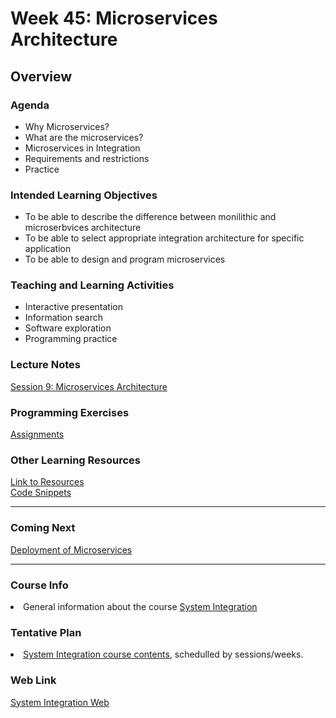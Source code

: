 # Week 45: Microservices Architecture
<h2>Overview</h2>
<h3>Agenda</h3>
<ul>
  <li>Why Microservices?</li>
  <li>What are the microservices?</li>
  <li>Microservices in Integration</li>  
  <li>Requirements and restrictions</li>
  <li>Practice</li>
</ul>

<h3>Intended Learning Objectives</h3>
<ul>
	<li>To be able to describe the difference between monilithic and microserbvices architecture</li>
	<li>To be able to select appropriate integration architecture for specific application</li>
  	<li>To be able to design and program microservices</li>
</ul>

<h3>Teaching and Learning Activities</h3>
<ul>
	<li>Interactive presentation</li>
	<li>Information search</li>	
	<li>Software exploration</li>
  <li>Programming practice</li>
</ul>
 
<h3>Lecture Notes</h3>
  	<a href="https://cphbusiness.mrooms.net/pluginfile.php/293771/mod_resource/content/1/Session9Microservices.pdf">Session 9: Microservices Architecture</a>
  
<h3>Programming Exercises</h3>
	<a href="https://github.com/datsoftlyngby/soft2019fall-si/tree/master/docs/Sessions/Week45/Assignments">Assignments</a> 
	
<h3>Other Learning Resources</h3>
<a href="https://github.com/datsoftlyngby/soft2019fall-si/tree/master/docs/Sessions/Week44/Resources/">Link to Resources</a><br>
<a href="https://github.com/datsoftlyngby/soft2019fall-si/tree/master/code">Code Snippets</a>

<hr>
<h3>Coming Next</h3>
<a href="https://datsoftlyngby.github.io/soft2019fall-si/Sessions/Week46/">Deployment of Microservices</a>
<hr>
<h3>Course Info</h3>
<li>General information about the course <a href="https://datsoftlyngby.github.io/soft2019fall/SI/course-info.html">System Integration</a></li>
<h3>Tentative Plan</h3>
<li><a href="https://datsoftlyngby.github.io/soft2019fall/SI/tentative-plan.html">System Integration course contents</a>, schedulled by sessions/weeks.</li>
<h3>Web Link</h3>
<a href="https://datsoftlyngby.github.io/soft2019fall-si">System Integration Web</a>



